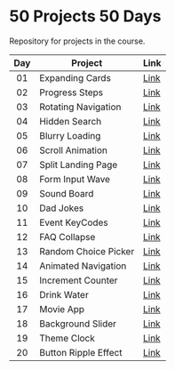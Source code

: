 # 50 Projects 50 Days

Repository for projects in the course.

| Day | Project              | Link                                                                     |
| :-: | -------------------- | ------------------------------------------------------------------------ |
| 01  | Expanding Cards      | [Link](https://raubaca.github.io/50projects50days/expanding-cards/)      |
| 02  | Progress Steps       | [Link](https://raubaca.github.io/50projects50days/progress-steps/)       |
| 03  | Rotating Navigation  | [Link](https://raubaca.github.io/50projects50days/rotating-navigation/)  |
| 04  | Hidden Search        | [Link](https://raubaca.github.io/50projects50days/hidden-search/)        |
| 05  | Blurry Loading       | [Link](https://raubaca.github.io/50projects50days/blurry-loading/)       |
| 06  | Scroll Animation     | [Link](https://raubaca.github.io/50projects50days/scroll-animation/)     |
| 07  | Split Landing Page   | [Link](https://raubaca.github.io/50projects50days/split-landing-page/)   |
| 08  | Form Input Wave      | [Link](https://raubaca.github.io/50projects50days/form-input-wave/)      |
| 09  | Sound Board          | [Link](https://raubaca.github.io/50projects50days/sound-board/)          |
| 10  | Dad Jokes            | [Link](https://raubaca.github.io/50projects50days/dad-jokes/)            |
| 11  | Event KeyCodes       | [Link](https://raubaca.github.io/50projects50days/event-keycodes/)       |
| 12  | FAQ Collapse         | [Link](https://raubaca.github.io/50projects50days/faq-collapse/)         |
| 13  | Random Choice Picker | [Link](https://raubaca.github.io/50projects50days/random-choice-picker/) |
| 14  | Animated Navigation  | [Link](https://raubaca.github.io/50projects50days/animated-navigation/)  |
| 15  | Increment Counter    | [Link](https://raubaca.github.io/50projects50days/increment-counter/)    |
| 16  | Drink Water          | [Link](https://raubaca.github.io/50projects50days/drink-water/)          |
| 17  | Movie App            | [Link](https://raubaca.github.io/50projects50days/movie-app/)            |
| 18  | Background Slider    | [Link](https://raubaca.github.io/50projects50days/background-slider/)    |
| 19  | Theme Clock          | [Link](https://raubaca.github.io/50projects50days/theme-clock/)          |
| 20  | Button Ripple Effect | [Link](https://raubaca.github.io/50projects50days/button-ripple-effect/) |
